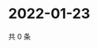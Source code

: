 # 2022-01-23

共 0 条

<!-- BEGIN WEIBO -->
<!-- 最后更新时间 Sun Jan 23 2022 09:50:59 GMT+0800 (China Standard Time) -->

<!-- END WEIBO -->
